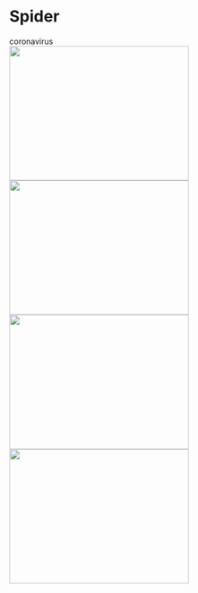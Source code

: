 # Spider

coronavirus
<br/>
<img src="images/coronavius.png" width="320" height="240">
<img src="images/coronavius.png" width="320" height="240">
<img src="images/coronavius.png" width="320" height="240">
<img src="images/coronavius.png" width="320" height="240">

